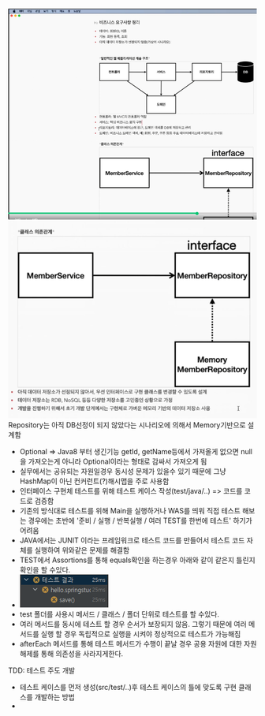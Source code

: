 ![img.png](img.png)
![img_1.png](img_1.png)
Repository는 아직 DB선정이 되지 않았다는 시나리오에 의해서 Memory기반으로 설계함

- Optional => Java8 부터 생긴기능 getId, getName등에서 가져올게 없으면 null을 가져오는게 아니라 Optional이라는 형태로 감싸서 가져오게 됨
- 실무에서는 공유되는 자원일경우 동시성 문제가 있을수 있기 때문에 그냥 HashMap이 아닌 컨커런트(?)해시맵을 주로 사용함 
- 인터페이스 구현체 테스트를 위해 테스트 케이스 작성(test/java/..) => 코드를 코드로 검증함
- 기존의 방식대로 테스트를 위해 Main을 실행하거나 WAS를 띄워 직접 테스트 해보는 경우에는 초반에 '준비 / 실행 / 반복실행 / 여러 TEST를 한번에 테스트' 하기가 어려움
- JAVA에서는 JUNIT 이라는 프레임워크로 테스트 코드를 만들어서 테스트 코드 자체를 실행하여 위와같은 문제를 해결함
- TEST에서 Assortions를 통해 equals확인을 하는경우 아래와 같이 같은지 틀린지 확인을 할 수있다.
- ![img_2.png](img_2.png)
- test 폴더를 사용시 메서드 / 클래스 / 폴더 단위로 테스트를 할 수있다.
- 여러 메서드를 동시에 테스트 할 경우 순서가 보장되지 않음. 그렇기 때문에 여러 메서드를 실행 할 경우 독립적으로 실행을 시켜야 정상적으로 테스트가 가능해짐
- afterEach 메서드를 통해 테스트 메서드가 수행이 끝날 경우 공용 자원에 대한 자원 해제를 통해 의존성을 사라지게한다.

TDD: 테스트 주도 개발
 - 테스트 케이스를 먼저 생성(src/test/..)후 테스트 케이스의 틀에 맞도록 구현 클래스를 개발하는 방법
 -